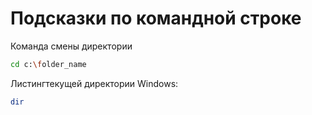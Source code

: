 # Подсказки по командной строке

Команда смены директории
```sh
cd c:\folder_name
```

Листингтекущей директории Windows:
```sh
dir
```